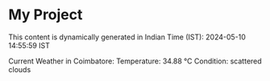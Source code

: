 # My Project

This content is dynamically generated in Indian Time (IST): 2024-05-10 14:55:59 IST


Current Weather in Coimbatore:
Temperature: 34.88 °C
Condition: scattered clouds
